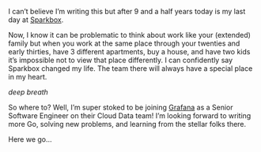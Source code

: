 I can’t believe I’m writing this but after 9 and a half years today is my last day at [Sparkbox](https://sparkbox.com).

Now, I know it can be problematic to think about work like your (extended) family but when you work at the same place through your twenties and early thirties, have 3 different apartments, buy a house, and have two kids it’s impossible not to view that place differently. I can confidently say Sparkbox changed my life. The team there will always have a special place in my heart.

_deep breath_

So where to? Well, I’m super stoked to be joining [Grafana](https://grafana.com) as a Senior Software Engineer on their Cloud Data team! I’m looking forward to writing more Go, solving new problems, and learning from the stellar folks there.

Here we go…

